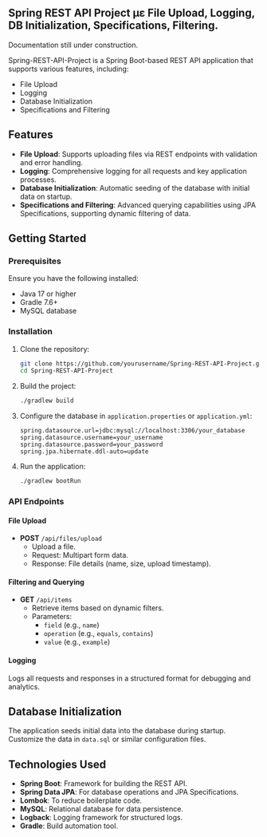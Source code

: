 ## Spring REST API Project με File Upload, Logging, DB Initialization, Specifications, Filtering.

Documentation still under construction.

Spring-REST-API-Project is a Spring Boot-based REST API application that supports various features, including:

- File Upload
- Logging
- Database Initialization
- Specifications and Filtering

## Features

- **File Upload**: Supports uploading files via REST endpoints with validation and error handling.
- **Logging**: Comprehensive logging for all requests and key application processes.
- **Database Initialization**: Automatic seeding of the database with initial data on startup.
- **Specifications and Filtering**: Advanced querying capabilities using JPA Specifications, supporting dynamic filtering of data.

## Getting Started

### Prerequisites

Ensure you have the following installed:

- Java 17 or higher
- Gradle 7.6+
- MySQL database

### Installation

1. Clone the repository:

   ```bash
   git clone https://github.com/yourusername/Spring-REST-API-Project.git
   cd Spring-REST-API-Project
   ```

2. Build the project:

   ```bash
   ./gradlew build
   ```

3. Configure the database in `application.properties` or `application.yml`:

   ```properties
   spring.datasource.url=jdbc:mysql://localhost:3306/your_database
   spring.datasource.username=your_username
   spring.datasource.password=your_password
   spring.jpa.hibernate.ddl-auto=update
   ```

4. Run the application:

   ```bash
   ./gradlew bootRun
   ```

### API Endpoints

#### File Upload

- **POST** `/api/files/upload`
  - Upload a file.
  - Request: Multipart form data.
  - Response: File details (name, size, upload timestamp).

#### Filtering and Querying

- **GET** `/api/items`
  - Retrieve items based on dynamic filters.
  - Parameters:
    - `field` (e.g., `name`)
    - `operation` (e.g., `equals`, `contains`)
    - `value` (e.g., `example`)

#### Logging

Logs all requests and responses in a structured format for debugging and analytics.

## Database Initialization

The application seeds initial data into the database during startup. Customize the data in `data.sql` or similar configuration files.

## Technologies Used

- **Spring Boot**: Framework for building the REST API.
- **Spring Data JPA**: For database operations and JPA Specifications.
- **Lombok**: To reduce boilerplate code.
- **MySQL**: Relational database for data persistence.
- **Logback**: Logging framework for structured logs.
- **Gradle**: Build automation tool.
